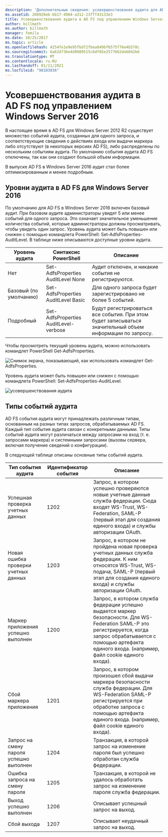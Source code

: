```yaml
---
description: 'Дополнительные сведения: усовершенствования аудита для AD FS в Windows Server 2016'
ms.assetid: 208928eb-bb17-4984-a312-23fff43133e3
title: Усовершенствования аудита в AD FS под управлением Windows Server 2016
author: billmath
ms.author: billmath
manager: femila
ms.date: 10/25/2017
ms.topic: article
ms.openlocfilehash: 4254fe1e9e95fbd72fbea049bf6575f76e4b578c
ms.sourcegitcommit: 6a62d736e4d9989515c6df85e2577662deb042b6
ms.translationtype: MT
ms.contentlocale: ru-RU
ms.lasthandoff: 01/11/2021
ms.locfileid: "98103836"
---
```

# <a name="auditing-enhancements-to-ad-fs-in-windows-server-2016"></a>Усовершенствования аудита в AD FS под управлением Windows Server 2016

В настоящее время в AD FS для Windows Server 2012 R2 существует множество событий аудита, созданных для одного запроса, и соответствующие сведения о действиях входа или выдачи маркера либо отсутствуют (в некоторых версиях AD FS), либо распределены по нескольким событиям аудита. По умолчанию события аудита AD FS отключены, так как они создают большой объем информации.

В выпуске AD FS в Windows Server 2016 аудит стал более оптимизированным и менее подробным.

## <a name="auditing-levels-in-ad-fs-for-windows-server-2016"></a>Уровни аудита в AD FS для Windows Server 2016
По умолчанию для AD FS в Windows Server 2016 включен базовый аудит.  При базовом аудите администраторы увидят 5 или менее событий для одного запроса.  Это означает значительное уменьшение количества событий, которые администраторы должны просматривать, чтобы увидеть один запрос.   Уровень аудита может быть повышен или снижен с помощью командлета PowerShell: Set-AdfsProperties-AuditLevel.  В таблице ниже описываются доступные уровни аудита.

| Уровень аудита | Синтаксис PowerShell | Описание |
|--|--|--|
| Нет | Set-AdfsProperties AuditLevel None | Аудит отключен, и никакие события не регистрируются. |
| Базовый (по умолчанию) | Set-AdfsProperties AuditLevel Basic | Для одного запроса будет зарегистрировано не более 5 событий. |
| Подробный | Set-AdfsProperties AuditLevel-verbose | Будут регистрироваться все события.  При этом будет записываться значительный объем информации по запросу. |

Чтобы просмотреть текущий уровень аудита, можно использовать командлет PowerShell Get-AdfsProperties.

![Снимок экрана, показывающий, как использовать командлет Get-AdfsProperties.](media/Auditing-Enhancements-to-AD-FS-in-Windows-Server-2016/ADFS_Audit_1.PNG)

Уровень аудита может быть повышен или снижен с помощью командлета PowerShell: Set-AdfsProperties-AuditLevel.

![усовершенствования аудита](media/Auditing-Enhancements-to-AD-FS-in-Windows-Server-2016/ADFS_Audit_2.png)

## <a name="types-of-audit-events"></a>Типы событий аудита
AD FS события аудита могут принадлежать различным типам, основанным на разных типах запросов, обрабатываемых AD FS. Каждый тип события аудита связан с конкретными данными.  Типы событий аудита могут различаться между запросами на вход (т. е. запросами маркера) и системными запросами (вызовы сервера, включая получение сведений о конфигурации).

В следующей таблице описаны основные типы событий аудита.

| Тип события аудита | Идентификатор события | Описание |
|--|--|--|
| Успешная проверка учетных данных | 1202 | Запрос, в котором успешно проверяются новые учетные данные служба федерации. Сюда входят WS-Trust, WS-Federation, SAML-P (первый этап для создания единого входа) и службы авторизации OAuth. |
| Новая ошибка проверки учетных данных | 1203 | Запрос, в котором не пройдена новая проверка учетных данных служба федерации. К ним относятся WS-Trust, WS-подача, SAML-P (первый этап для создания единого входа) и службы авторизации OAuth. |
| Маркер приложения успешно выполнен | 1200 | Запрос, в котором служба федерации успешно выдается маркер безопасности. Для WS-Federation SAML-P это регистрируется, когда запрос обрабатывается с помощью артефакта единого входа. (например, файл cookie единого входа). |
| Сбой маркера приложения | 1201 | Запрос, в котором произошел сбой выдачи маркера безопасности служба федерации. Для WS-Federation SAML-P регистрируется при обработке запроса с помощью артефакта единого входа. (например, файл cookie единого входа). |
| Запрос на смену пароля успешно выполнен | 1204 | Транзакция, в которой запрос на изменение пароля был успешно обработан служба федерации. |
| Ошибка запроса на смену пароля | 1205 | Транзакция, в которой не удалось обработать запрос на изменение пароля служба федерации. |
| Выход успешно выполнен | 1206 | Описывает успешный запрос на выход. |
| Сбой выхода | 1207 | Описывает неудачный запрос на выход. |
